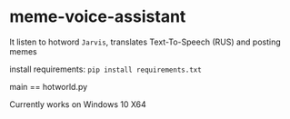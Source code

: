 # meme-voice-assistant

It listen to hotword `Jarvis`, translates Text-To-Speech (RUS) and posting memes

install requirements: `pip install requirements.txt`

main == hotworld.py

Currently works on Windows 10 X64
